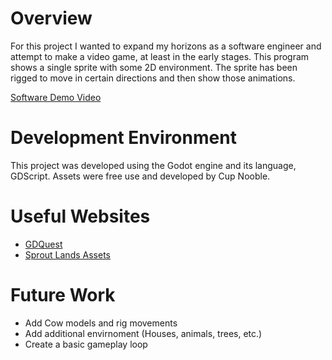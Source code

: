 # Overview

For this project I wanted to expand my horizons as a software engineer and attempt to make a video game, at least in the early stages. This program shows a 
single sprite with some 2D environment. The sprite has been rigged to move in certain directions and then show those animations. 

[Software Demo Video](https://youtu.be/IswkiM3BYoQ)

# Development Environment

This project was developed using the Godot engine and its language, GDScript. Assets were free use and developed by Cup Nooble.

# Useful Websites

- [GDQuest](https://www.gdquest.com/tutorial/godot/learning-paths/beginner/)
- [Sprout Lands Assets](https://cupnooble.itch.io/sprout-lands-asset-pack) 

# Future Work

- Add Cow models and rig movements
- Add additional envirnoment (Houses, animals, trees, etc.)
- Create a basic gameplay loop
